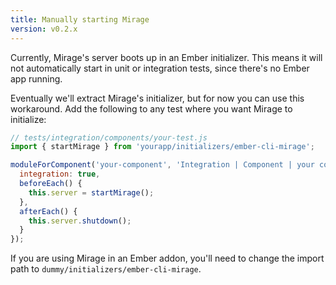 ```yaml
---
title: Manually starting Mirage
version: v0.2.x
---
```


Currently, Mirage's server boots up in an Ember initializer. This means it will not automatically start in unit or integration tests, since there's no Ember app running.

Eventually we'll extract Mirage's initializer, but for now you can use this workaround. Add the following to any test where you want Mirage to initialize:

```js
// tests/integration/components/your-test.js
import { startMirage } from 'yourapp/initializers/ember-cli-mirage';

moduleForComponent('your-component', 'Integration | Component | your component', {
  integration: true,
  beforeEach() {
    this.server = startMirage();
  },
  afterEach() {
    this.server.shutdown();
  }
});
```

If you are using Mirage in an Ember addon, you'll need to change the import path to `dummy/initializers/ember-cli-mirage`.
